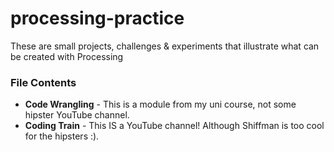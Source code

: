 # processing-practice
These are small projects, challenges &amp; experiments that illustrate what can be created with Processing

### File Contents 

- **Code Wrangling** - This is a module from my uni course, not some hipster YouTube channel.
- **Coding Train** - This IS a YouTube channel! Although Shiffman is too cool for the hipsters :).
